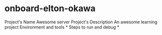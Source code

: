 # onboard-elton-okawa
Project's Name Awesome server
Project's Description An awesome learning project
Environment and tools *
Steps to run and debug *